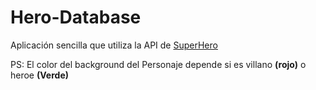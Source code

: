 # Hero-Database


Aplicación sencilla que utiliza la API de [SuperHero](https://superheroapi.com/)










PS: El color del background del Personaje depende si es villano **(rojo)** o heroe **(Verde)**
